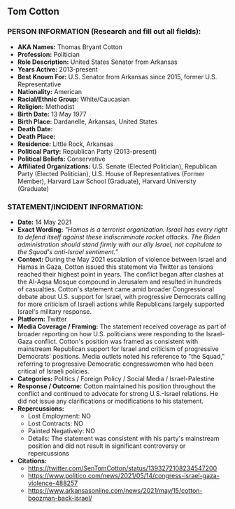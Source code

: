 ## Tom Cotton

### PERSON INFORMATION (Research and fill out all fields):
- **AKA Names:** Thomas Bryant Cotton
- **Profession:** Politician
- **Role Description:** United States Senator from Arkansas
- **Years Active:** 2013-present
- **Best Known For:** U.S. Senator from Arkansas since 2015, former U.S. Representative
- **Nationality:** American
- **Racial/Ethnic Group:** White/Caucasian
- **Religion:** Methodist
- **Birth Date:** 13 May 1977
- **Birth Place:** Dardanelle, Arkansas, United States
- **Death Date:** 
- **Death Place:** 
- **Residence:** Little Rock, Arkansas
- **Political Party:** Republican Party (2013-present)
- **Political Beliefs:** Conservative
- **Affiliated Organizations:** U.S. Senate (Elected Politician), Republican Party (Elected Politician), U.S. House of Representatives (Former Member), Harvard Law School (Graduate), Harvard University (Graduate)

### STATEMENT/INCIDENT INFORMATION:
- **Date:** 14 May 2021
- **Exact Wording:** *"Hamas is a terrorist organization. Israel has every right to defend itself against these indiscriminate rocket attacks. The Biden administration should stand firmly with our ally Israel, not capitulate to the Squad's anti-Israel sentiment."*
- **Context:** During the May 2021 escalation of violence between Israel and Hamas in Gaza, Cotton issued this statement via Twitter as tensions reached their highest point in years. The conflict began after clashes at the Al-Aqsa Mosque compound in Jerusalem and resulted in hundreds of casualties. Cotton's statement came amid broader Congressional debate about U.S. support for Israel, with progressive Democrats calling for more criticism of Israeli actions while Republicans largely supported Israel's military response.
- **Platform:** Twitter
- **Media Coverage / Framing:** The statement received coverage as part of broader reporting on how U.S. politicians were responding to the Israel-Gaza conflict. Cotton's position was framed as consistent with mainstream Republican support for Israel and criticism of progressive Democrats' positions. Media outlets noted his reference to "the Squad," referring to progressive Democratic congresswomen who had been critical of Israeli policies.
- **Categories:** Politics / Foreign Policy / Social Media / Israel-Palestine
- **Response / Outcome:** Cotton maintained his position throughout the conflict and continued to advocate for strong U.S.-Israel relations. He did not issue any clarifications or modifications to his statement.
- **Repercussions:**
  - Lost Employment: NO
  - Lost Contracts: NO
  - Painted Negatively: NO
  - Details: The statement was consistent with his party's mainstream position and did not result in significant controversy or repercussions
- **Citations:** 
  - https://twitter.com/SenTomCotton/status/1393272108234547200
  - https://www.politico.com/news/2021/05/14/congress-israel-gaza-violence-488257
  - https://www.arkansasonline.com/news/2021/may/15/cotton-boozman-back-israel/